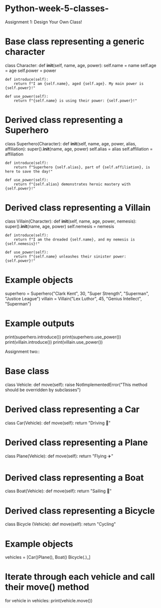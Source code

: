 # Python-week-5-classes-
Assignment 1: Design Your Own Class!
# Base class representing a generic character
class Character:
    def __init__(self, name, age, power):
        self.name = name
        self.age = age
        self.power = power

    def introduce(self):
        return f"I am {self.name}, aged {self.age}. My main power is {self.power}!"

    def use_power(self):
        return f"{self.name} is using their power: {self.power}!"

# Derived class representing a Superhero
class Superhero(Character):
    def __init__(self, name, age, power, alias, affiliation):
        super().__init__(name, age, power)
        self.alias = alias
        self.affiliation = affiliation

    def introduce(self):
        return f"Superhero {self.alias}, part of {self.affiliation}, is here to save the day!"

    def use_power(self):
        return f"{self.alias} demonstrates heroic mastery with {self.power}!"

# Derived class representing a Villain
class Villain(Character):
    def __init__(self, name, age, power, nemesis):
        super().__init__(name, age, power)
        self.nemesis = nemesis

    def introduce(self):
        return f"I am the dreaded {self.name}, and my nemesis is {self.nemesis}!"

    def use_power(self):
        return f"{self.name} unleashes their sinister power: {self.power}!"

# Example objects
superhero = Superhero("Clark Kent", 30, "Super Strength", "Superman", "Justice League")
villain = Villain("Lex Luthor", 45, "Genius Intellect", "Superman")

# Example outputs
print(superhero.introduce())
print(superhero.use_power())
print(villain.introduce())
print(villain.use_power())

Assignment two::
# Base class
class Vehicle:
    def move(self):
        raise NotImplementedError("This method should be overridden by subclasses")

# Derived class representing a Car
class Car(Vehicle):
    def move(self):
        return "Driving 🚗"

# Derived class representing a Plane
class Plane(Vehicle):
    def move(self):
        return "Flying ✈️"

# Derived class representing a Boat
class Boat(Vehicle):
    def move(self):
        return "Sailing 🚤"
# Derived class representing a Bicycle 
class Bicycle (Vehicle):
    def move(self):
        return "Cycling"

# Example objects
vehicles = [Car()Plane(), Boat() Bicycle(.)_]

# Iterate through each vehicle and call their move() method
for vehicle in vehicles:
    print(vehicle.move())
    
